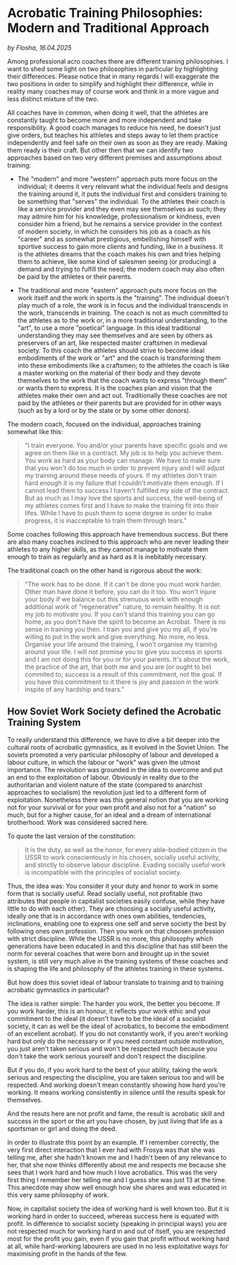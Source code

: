 # Acrobatic Training Philosophies: Modern and Traditional Approach

*by Flosha, 16.04.2025*

Among professional acro coaches there are different training philosophies. I want to shed some light on two philosophies in particular by highlighting their differences. Please notice that in many regards I will exaggerate the two positions in order to simplify and highlight their difference, while in reality many coaches may of course work and think in a more vague and less distinct mixture of the two.  

All coaches have in common, when doing it well, that the athletes are constantly taught to become more and more independent and take responsibility. A good coach manages to reduce his need, he doesn't just give orders, but teaches his athletes and steps away to let them practice independently and feel safe on their own as soon as they are ready. Making them ready is their craft. But other then that we can identify two approaches based on two very different premises and assumptions about training: 

* The "modern" and more "western" approach puts more focus on the individual; it deems it very relevant what the individual feels and designs the training around it, it puts the individual first and considers training to be something that "serves" the individual. To the athletes their coach is like a service provider and they even may see themselves as such; they may admire him for his knowledge, professionalism or kindness, even consider him a friend, but he remains a service provider in the context of modern society, in which he considers his job as a coach as his "career" and as somewhat prestigious, embellishing himself with sportive success to gain more clients and funding, like in a business. It is the athletes dreams that the coach makes his own and tries helping them to achieve, like some kind of salesmen seeing (or producing) a demand and trying to fulfill the need; the modern coach may also often be paid by the athletes or their parents.

* The traditional and more "eastern" approach puts more focus on the work itself and the work in sports is the "training". The individual doesn't play much of a role, the *work* is in focus and the individual transcends in the work, transcends in training. The coach is not as much committed to the athletes as to the work or, in a more traditional understanding, to the "art", to use a more "poetical" language. In this ideal traditional understanding they may see themselves and are seen by others as preservers of an art, like respected master craftsmen in medieval society. To this coach the athletes should strive to become ideal embodiments of the work or "art" and the coach is transforming them into these embodiments like a craftsmen; to the athletes the coach is like a master working on the material of their body and they devote themselves to the work that the coach wants to express "through them" or wants them to express. It is the coaches plan and vision that the athletes make their own and act out. Traditionally these coaches are not paid by the athletes or their parents but are provided for in other ways (such as by a lord or by the state or by some other donors). 

The modern coach, focused on the individual, approaches training somewhat like this: 
> "I train everyone. You and/or your parents have specific goals and we agree on them like in a contract. My job is to help you achieve them. You work as hard as your body can manage. We have to make sure that you won't do too much in order to prevent injury and I will adjust my training around these needs of yours. If my athletes don't train hard enough it is my failure that I couldn't motivate them enough. If I cannot lead them to success I haven't fulfilled my side of the contract. But as much as I may love the sports and success, the well-being of my athletes comes first and I have to make the training fit into their lifes. While I have to push them to some degree in order to make progress, it is inacceptable to train them through tears."

Some coaches following this approach have tremendous success. But there are also many coaches inclined to this approach who are never leading their athletes to any higher skills, as they cannot manage to motivate them enough to train as regularly and as hard as it is inebitably necessary. 

The traditional coach on the other hand is rigorous about the work: 
> "The work has to be done. If it can't be done you must work harder. Other man have done it before, you can do it too. You won't injure your body if we balance out this strenuous work with enough additional work of "regenerative" nature, to remain healthy. It is not my job to motivate you. If you can't stand this training you can go home, as you don't have the spirit to become an Acrobat. There is no sense in training you then. I train you and give you my all, if you're willing to put in the work and give everything. No more, no less. Organise your life around the training, I won't organise my training around your life. I will not promise you to give you success in sports and I am not doing this for you or for your parents. It's about the work, the practice of the art, that both me and you are (or ought to be) commited to; success is a result of this commitment, not the goal. If you have this commitment to it there is joy and passion in the work inspite of any hardship and tears."


## How Soviet Work Society defined the Acrobatic Training System

To really understand this difference, we have to dive a bit deeper into the cultural roots of acrobatic gymnastics, as it evolved in the Soviet Union. The soviets promoted a very particular philosophy of labour and developed a labour culture, in which the labour or "work" was given the utmost importance. The revolution was grounded in the idea to overcome and put an end to the exploitation of labour. Obviously in reality due to the authoritarian and violent nature of the state (compared to anarchist approaches to socialism) the revolution just led to a different form of exploitation. Nonetheless there was this general notion that you are working not for your survival or for your own profit and also not for a "nation" so much, but for a higher cause, for an ideal and a dream of international brotherhood. Work was considered sacred here. 

To quote the last version of the constitution:
> It is the duty, as well as the honor, for every able-bodied citizen in the USSR to work conscientously in his chosen, socially useful activity, and strictly to observe labour discipline. Evading socially useful work is incompatible with the principles of socialist society.

Thus, the idea was: You consider it your duty and honor to work in some form that is socially useful. Read socially useful, not profitable (two attributes that people in capitalist societies easily confuse, while they have little to do with each other). They are choosing a socially useful activity, ideally one that is in accordance with ones own abilities, tendencies, inclinations, enabling one to express one self and serve society the best by following ones own profession. Then you work on that choosen profession with strict discipline. While the USSR is no more, this philosophy which generations have been educated in and this discipline that has still been the norm for several coaches that were born and brought up in the soviet system, is still very much alive in the training systems of these coaches and is shaping the life and philosophy of the athletes training in these systems. 

But how does this soviet ideal of labour translate to training and to training acrobatic gymnastics in particular? 

The idea is rather simple: The harder you work, the better you become. If you work harder, this is an honour, it reflects your work ethic and your commitment to the ideal (it doesn't have to be the ideal of a socialist society, it can as well be the ideal of acrobatics, to become the embodiment of an excellent acrobat). If you do not constantly work, if you aren't working hard but only do the necessary or if you need constant outside motivation,  you just aren't taken serious and won't be respected much because you don't take the work serious yourself and don't respect the discipline. 

But if you do, if you work hard to the best of your ability, taking the work serious and respecting the discipline, you are taken serious too and will be respected. And working doesn't mean constantly showing how hard you're working. It means working consistently in silence until the results speak for themselves. 

And the resuts here are not profit and fame, the result is acrobatic skill and success in the sport or the art you have chosen, by just living that life as a sportsman or girl and doing the deed. 

In order to illustrate this point by an example. If I remember correctly, the very first direct interaction that I ever had with Frosya was that she was telling me, after she hadn't known me and I hadn't been of any relevance to her, that she now thinks differently about me and respects me because she sees that I work hard and how much I love acrobatics. This was the very first thing I remember her telling me and I guess she was just 13 at the time. This anecdote may show well enough how she shares and was educated in this very same philosophy of work. 

Now, in capitalist society the idea of working hard is well known too. But it is working hard in order to succeed, whereas success here is equated with profit. In difference to socialist society (speaking in principial ways) you are not respected much for working hard in and out of itself, you are respected most for the profit you gain, even if you gain that profit without working hard at all, while hard-working labourers are used in no less exploitative ways for maximising profit in the hands of the few. 










